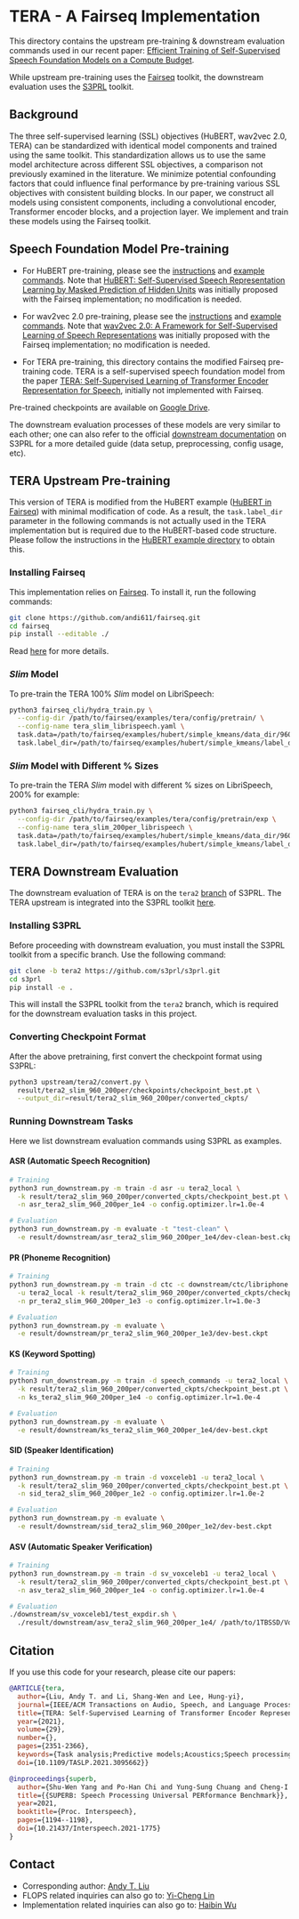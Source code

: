 # TERA - A Fairseq Implementation

This directory contains the upstream pre-training & downstream evaluation commands used in our recent paper:
[Efficient Training of Self-Supervised Speech Foundation Models on a Compute Budget](pending-arxiv-link).

While upstream pre-training uses the [Fairseq](https://github.com/facebookresearch/fairseq) toolkit,
the downstream evaluation uses the [S3PRL](https://github.com/s3prl/s3prl) toolkit.

## Background

The three self-supervised learning (SSL) objectives (HuBERT, wav2vec 2.0, TERA) can be standardized with identical model components and trained using the same toolkit.
This standardization allows us to use the same model architecture across different SSL objectives, a comparison not previously examined in the literature.
We minimize potential confounding factors that could influence final performance by pre-training various SSL objectives with consistent building blocks.
In our paper, we construct all models using consistent components, including a convolutional encoder, Transformer encoder blocks, and a projection layer.
We implement and train these models using the Fairseq toolkit.

## Speech Foundation Model Pre-training

- For HuBERT pre-training, please see the [instructions](https://github.com/andi611/fairseq/tree/master/examples/hubert) and [example commands](https://github.com/andi611/fairseq/blob/master/examples/hubert/commands.sh). Note that [HuBERT: Self-Supervised Speech Representation Learning by Masked Prediction of Hidden Units](https://arxiv.org/abs/2106.07447) was initially proposed with the Fairseq implementation; no modification is needed.

- For wav2vec 2.0 pre-training, please see the [instructions](https://github.com/andi611/fairseq/tree/master/examples/wav2vec) and [example commands](https://github.com/andi611/fairseq/blob/master/examples/wav2vec/commands.sh). Note that [wav2vec 2.0: A Framework for Self-Supervised Learning of Speech Representations](https://arxiv.org/abs/2006.11477) was initially proposed with the Fairseq implementation; no modification is needed.

- For TERA pre-training, this directory contains the modified Fairseq pre-training code. TERA is a self-supervised speech foundation model from the paper [TERA: Self-Supervised Learning of Transformer Encoder Representation for Speech](https://arxiv.org/abs/2007.06028), initially not implemented with Fairseq.

Pre-trained checkpoints are available on [Google Drive](https://drive.google.com/drive/folders/1oUDZEdSjGATd-tJf_7Re-67HnBeoZ7NM?usp=sharing).

The downstream evaluation processes of these models are very similar to each other; one can also refer to the official [downstream documentation](https://github.com/s3prl/s3prl/blob/main/s3prl/downstream/docs/superb.md) on S3PRL for a more detailed guide (data setup, preprocessing, config usage, etc).

## TERA Upstream Pre-training

This version of TERA is modified from the HuBERT example ([HuBERT in Fairseq](https://github.com/andi611/fairseq/tree/master/examples/hubert)) with minimal modification of code. As a result, the `task.label_dir` parameter in the following commands is not actually used in the TERA implementation but is required due to the HuBERT-based code structure. Please follow the instructions in the [HuBERT example directory](https://github.com/andi611/fairseq/tree/master/examples/hubert) to obtain this.

### Installing Fairseq

This implementation relies on [Fairseq](https://github.com/facebookresearch/fairseq). To install it, run the following commands:
```bash
git clone https://github.com/andi611/fairseq.git
cd fairseq
pip install --editable ./
```
Read [here](https://github.com/andi611/fairseq/tree/master) for more details.

### _Slim_ Model

To pre-train the TERA 100% _Slim_ model on LibriSpeech:

```bash
python3 fairseq_cli/hydra_train.py \
  --config-dir /path/to/fairseq/examples/tera/config/pretrain/ \
  --config-name tera_slim_librispeech.yaml \
  task.data=/path/to/fairseq/examples/hubert/simple_kmeans/data_dir/960 \
  task.label_dir=/path/to/fairseq/examples/hubert/simple_kmeans/label_dir/960
```

### _Slim_ Model with Different % Sizes

To pre-train the TERA _Slim_ model with different % sizes on LibriSpeech, 200% for example:

```bash
python3 fairseq_cli/hydra_train.py \
  --config-dir /path/to/fairseq/examples/tera/config/pretrain/exp \
  --config-name tera_slim_200per_librispeech \
  task.data=/path/to/fairseq/examples/hubert/simple_kmeans/data_dir/960 \
  task.label_dir=/path/to/fairseq/examples/hubert/simple_kmeans/label_dir/960
```

## TERA Downstream Evaluation

The downstream evaluation of TERA is on the `tera2` [branch](https://github.com/s3prl/s3prl/tree/tera2) of S3PRL. The TERA upstream is integrated into the S3PRL toolkit [here](https://github.com/s3prl/s3prl/tree/tera2/s3prl/upstream/tera2).

### Installing S3PRL

Before proceeding with downstream evaluation, you must install the S3PRL toolkit from a specific branch. Use the following command:

```bash
git clone -b tera2 https://github.com/s3prl/s3prl.git
cd s3prl
pip install -e .
```

This will install the S3PRL toolkit from the `tera2` branch, which is required for the downstream evaluation tasks in this project.

### Converting Checkpoint Format

After the above pretraining, first convert the checkpoint format using S3PRL:

```bash
python3 upstream/tera2/convert.py \
  result/tera2_slim_960_200per/checkpoints/checkpoint_best.pt \
  --output_dir=result/tera2_slim_960_200per/converted_ckpts/
```

### Running Downstream Tasks
Here we list downstream evaluation commands using S3PRL as examples.

#### ASR (Automatic Speech Recognition)

```bash
# Training
python3 run_downstream.py -m train -d asr -u tera2_local \
  -k result/tera2_slim_960_200per/converted_ckpts/checkpoint_best.pt \
  -n asr_tera2_slim_960_200per_1e4 -o config.optimizer.lr=1.0e-4

# Evaluation
python3 run_downstream.py -m evaluate -t "test-clean" \
  -e result/downstream/asr_tera2_slim_960_200per_1e4/dev-clean-best.ckpt
```

#### PR (Phoneme Recognition)

```bash
# Training
python3 run_downstream.py -m train -d ctc -c downstream/ctc/libriphone.yaml \
  -u tera2_local -k result/tera2_slim_960_200per/converted_ckpts/checkpoint_best.pt \
  -n pr_tera2_slim_960_200per_1e3 -o config.optimizer.lr=1.0e-3

# Evaluation
python3 run_downstream.py -m evaluate \
  -e result/downstream/pr_tera2_slim_960_200per_1e3/dev-best.ckpt
```

#### KS (Keyword Spotting)

```bash
# Training
python3 run_downstream.py -m train -d speech_commands -u tera2_local \
  -k result/tera2_slim_960_200per/converted_ckpts/checkpoint_best.pt \
  -n ks_tera2_slim_960_200per_1e4 -o config.optimizer.lr=1.0e-4

# Evaluation
python3 run_downstream.py -m evaluate \
  -e result/downstream/ks_tera2_slim_960_200per_1e4/dev-best.ckpt
```

#### SID (Speaker Identification)

```bash
# Training
python3 run_downstream.py -m train -d voxceleb1 -u tera2_local \
  -k result/tera2_slim_960_200per/converted_ckpts/checkpoint_best.pt \
  -n sid_tera2_slim_960_200per_1e2 -o config.optimizer.lr=1.0e-2

# Evaluation
python3 run_downstream.py -m evaluate \
  -e result/downstream/sid_tera2_slim_960_200per_1e2/dev-best.ckpt
```

#### ASV (Automatic Speaker Verification)

```bash
# Training
python3 run_downstream.py -m train -d sv_voxceleb1 -u tera2_local \
  -k result/tera2_slim_960_200per/converted_ckpts/checkpoint_best.pt \
  -n asv_tera2_slim_960_200per_1e4 -o config.optimizer.lr=1.0e-4

# Evaluation
./downstream/sv_voxceleb1/test_expdir.sh \
  ./result/downstream/asv_tera2_slim_960_200per_1e4/ /path/to/1TBSSD/VoxCeleb1
```

## Citation

If you use this code for your research, please cite our papers:

```bibtex
@ARTICLE{tera,
  author={Liu, Andy T. and Li, Shang-Wen and Lee, Hung-yi},
  journal={IEEE/ACM Transactions on Audio, Speech, and Language Processing}, 
  title={TERA: Self-Supervised Learning of Transformer Encoder Representation for Speech}, 
  year={2021},
  volume={29},
  number={},
  pages={2351-2366},
  keywords={Task analysis;Predictive models;Acoustics;Speech processing;Training;Data models;Bit error rate;Self-supervised;pre-training;representation},
  doi={10.1109/TASLP.2021.3095662}}

@inproceedings{superb,
  author={Shu-Wen Yang and Po-Han Chi and Yung-Sung Chuang and Cheng-I Jeff Lai and Kushal Lakhotia and Yist Y. Lin and Andy T. Liu and Jiatong Shi and Xuankai Chang and Guan-Ting Lin and Tzu-Hsien Huang and Wei-Cheng Tseng and Ko-tik Lee and Da-Rong Liu and Zili Huang and Shuyan Dong and Shang-Wen Li and Shinji Watanabe and Abdelrahman Mohamed and Hung-Yi Lee},
  title={{SUPERB: Speech Processing Universal PERformance Benchmark}},
  year=2021,
  booktitle={Proc. Interspeech},
  pages={1194--1198},
  doi={10.21437/Interspeech.2021-1775}
}
```

## Contact

- Corresponding author: [Andy T. Liu](mailto:liuandyt@gmail.com)
- FLOPS related inquiries can also go to: [Yi-Cheng Lin](mailto:r12942075@ntu.edu.tw)
- Implementation related inquiries can also go to: [Haibin Wu](mailto:f07921092@ntu.edu.tw)
